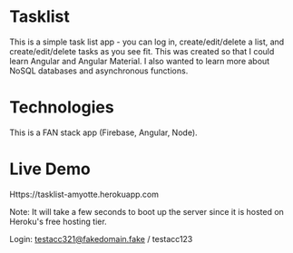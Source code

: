 # Tasklist
This is a simple task list app - you can log in, create/edit/delete a list, and create/edit/delete tasks as you see fit. This was created so that I could learn Angular and Angular Material. I also wanted to learn more about NoSQL databases and asynchronous functions.

# Technologies
This is a FAN stack app (Firebase, Angular, Node).

# Live Demo
Https://tasklist-amyotte.herokuapp.com

Note: It will take a few seconds to boot up the server since it is hosted on Heroku's free hosting tier.

Login:
testacc321@fakedomain.fake / testacc123
